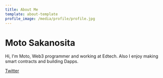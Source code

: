 ```yaml
---
title: About Me
template: about-template
profile_image: /media/profile/profile.jpg
---
```


# Moto Sakanosita

Hi, I'm Moto, Web3 programmer and working at Edtech.
Also I enjoy making smart contracts and building Dapps.

[Twitter](https://twitter.com/motosakanosita)